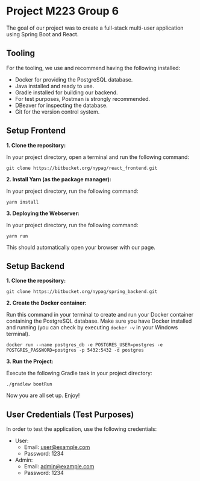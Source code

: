# Project M223 Group 6

The goal of our project was to create a full-stack multi-user application using Spring Boot and React.

## Tooling
For the tooling, we use and recommend having the following installed:

- Docker for providing the PostgreSQL database.
- Java installed and ready to use.
- Gradle installed for building our backend.
- For test purposes, Postman is strongly recommended.
- DBeaver for inspecting the database.
- Git for the version control system.

## Setup Frontend

**1. Clone the repository:**

In your project directory, open a terminal and run the following command:

```
git clone https://bitbucket.org/nypag/react_frontend.git
```

**2. Install Yarn (as the package manager):**

In your project directory, run the following command:

```
yarn install
```

**3. Deploying the Webserver:**

In your project directory, run the following command:

```
yarn run
```

This should automatically open your browser with our page.

## Setup Backend

**1. Clone the repository:**

```
git clone https://bitbucket.org/nypag/spring_backend.git
```

**2. Create the Docker container:**

Run this command in your terminal to create and run your Docker container containing the PostgreSQL database. Make sure you have Docker installed and running (you can check by executing `docker -v` in your Windows terminal).

```
docker run --name postgres_db -e POSTGRES_USER=postgres -e POSTGRES_PASSWORD=postgres -p 5432:5432 -d postgres
```

**3. Run the Project:**

Execute the following Gradle task in your project directory:

```
./gradlew bootRun
```

Now you are all set up. Enjoy!

## User Credentials (Test Purposes)

In order to test the application, use the following credentials:

- User:
    - Email: user@example.com
    - Password: 1234
- Admin:
    - Email: admin@example.com
    - Password: 1234

